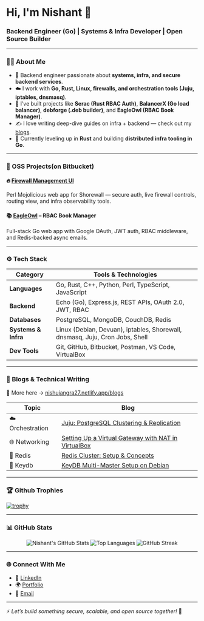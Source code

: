 # Hi, I'm Nishant 👋  
### Backend Engineer (Go) | Systems & Infra Developer | Open Source Builder  

---

### 👨‍💻 About Me  

- 🔧 Backend engineer passionate about **systems, infra, and secure backend services**.  
- ☁️ I work with **Go, Rust, Linux, firewalls, and orchestration tools (Juju, iptables, dnsmasq)**.  
- 🧵 I’ve built projects like **Serac (Rust RBAC Auth)**, **BalancerX (Go load balancer)**, **debforge (.deb builder)**, and **EagleOwl (RBAC Book Manager)**.  
- ✍️ I love writing deep-dive guides on infra + backend — check out my [blogs](https://nishujangra27.netlify.app/blogs).  
- 🦀 Currently leveling up in **Rust** and building **distributed infra tooling in Go**.  

---

### 🚀 OSS Projects(on Bitbucket)  

#### 🔥 [Firewall Management UI](https://bitbucket.org/tirveni/fireshorewall/src/master/)  
Perl Mojolicious web app for Shorewall — secure auth, live firewall controls, routing view, and infra observability tools.

#### 📚 [EagleOwl](https://bitbucket.org/tirveni/eagleowl/src/master/) – RBAC Book Manager  
Full-stack Go web app with Google OAuth, JWT auth, RBAC middleware, and Redis-backed async emails.  

---

### ⚙️ Tech Stack  

| Category            | Tools & Technologies                                                             |
| ------------------- | -------------------------------------------------------------------------------- |
| **Languages**       | Go, Rust, C++, Python, Perl, TypeScript, JavaScript                              |
| **Backend**         | Echo (Go), Express.js, REST APIs, OAuth 2.0, JWT, RBAC                           |
| **Databases**       | PostgreSQL, MongoDB, CouchDB, Redis                                              |
| **Systems & Infra** | Linux (Debian, Devuan), iptables, Shorewall, dnsmasq, Juju, Cron Jobs, Shell     |
| **Dev Tools**       | Git, GitHub, Bitbucket, Postman, VS Code, VirtualBox                             |

---

### 📝 Blogs & Technical Writing  

📖 More here → [nishujangra27.netlify.app/blogs](https://nishujangra27.netlify.app/blogs)  

| Topic                | Blog |
|----------------------|------|
| ☁️ Orchestration     | [Juju: PostgreSQL Clustering & Replication](https://bitbucket.org/tirveni/devuan/wiki/nishant/Juju-PostgreSQL-Clustering) |
| 🌐 Networking        | [Setting Up a Virtual Gateway with NAT in VirtualBox](https://bitbucket.org/tirveni/devuan/wiki/nishant/Setting-Up-a-Virtual-Gateway-with-NAT-in-VirtualBox) |
| 💾 Redis             | [Redis Cluster: Setup & Concepts](https://bitbucket.org/tirveni/devuan/wiki/nishant/Redis-Cluster) |
| 🔀 Keydb             | [KeyDB Multi-Master Setup on Debian](https://bitbucket.org/tirveni/devuan/wiki/nishant/KeyDB-Multi-Master) |

---

### 🏆 Github Trophies

[![trophy](https://github-profile-trophy.vercel.app/?username=nishujangra&theme=radical)](https://github.com/ryo-ma/github-profile-trophy)

---

### 📊 GitHub Stats  

<p align="center">
  <img src="https://github-readme-stats.vercel.app/api?username=nishujangra&show_icons=true&theme=radical" alt="Nishant's GitHub Stats" />
  <img src="https://github-readme-stats.vercel.app/api/top-langs/?username=nishujangra&layout=compact&theme=radical&langs_count=8" alt="Top Languages" />
  <img src="https://github-readme-streak-stats.herokuapp.com/?user=nishujangra&theme=radical" alt="GitHub Streak" />
</p>

---

### 🌐 Connect With Me  

- 💼 [LinkedIn](https://www.linkedin.com/in/nishujangra27/)  
- 🌍 [Portfolio](https://nishujangra27.netlify.app/)  
- 📧 [Email](mailto:ndjangra1027@gmail.com)  

---

⚡ *Let’s build something secure, scalable, and open source together!* 🚀  
